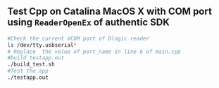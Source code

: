 ## Test Cpp on Catalina MacOS X with COM port using `ReaderOpenEx` of authentic SDK

```sh
#Check the current VCOM port of Dlogic reader  
ls /dev/tty.usbserial*
# Replace  the value of port_name in line 6 of main.cpp
#build testapp.out
./build_test.sh 
#Test the app
./testapp.out

```